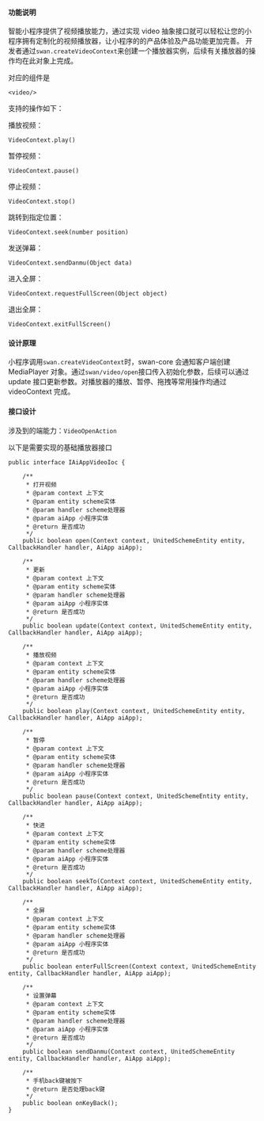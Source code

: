 #### 功能说明

智能小程序提供了视频播放能力，通过实现 video 抽象接口就可以轻松让您的小程序拥有定制化的视频播放器，让小程序的的产品体验及产品功能更加完善。
开发者通过`swan.createVideoContext`来创建一个播放器实例，后续有关播放器的操作均在此对象上完成。

对应的组件是

```
<video/>
```
支持的操作如下：

播放视频：

```
VideoContext.play()

```

暂停视频：

```
VideoContext.pause()
```

停止视频：

```
VideoContext.stop()
```

跳转到指定位置：

```
VideoContext.seek(number position)
```

发送弹幕：

```
VideoContext.sendDanmu(Object data)
```

进入全屏：

```
VideoContext.requestFullScreen(Object object)
```

退出全屏：

```
VideoContext.exitFullScreen()
```

#### 设计原理
 
小程序调用`swan.createVideoContext`时，swan-core 会通知客户端创建 MediaPlayer 对象。通过`swan/video/open`接口传入初始化参数，后续可以通过 update 接口更新参数。对播放器的播放、暂停、拖拽等常用操作均通过 videoContext 完成。
 
#### 接口设计
涉及到的端能力：`VideoOpenAction`

以下是需要实现的基础播放器接口

```
public interface IAiAppVideoIoc {
    
    /**
     * 打开视频
     * @param context 上下文
     * @param entity scheme实体
     * @param handler scheme处理器
     * @param aiApp 小程序实体
     * @return 是否成功
     */
    public boolean open(Context context, UnitedSchemeEntity entity, CallbackHandler handler, AiApp aiApp);
    
    /**
     * 更新
     * @param context 上下文
     * @param entity scheme实体
     * @param handler scheme处理器
     * @param aiApp 小程序实体
     * @return 是否成功
     */
    public boolean update(Context context, UnitedSchemeEntity entity, CallbackHandler handler, AiApp aiApp);
    
    /**
     * 播放视频
     * @param context 上下文
     * @param entity scheme实体
     * @param handler scheme处理器
     * @param aiApp 小程序实体
     * @return 是否成功
     */
    public boolean play(Context context, UnitedSchemeEntity entity, CallbackHandler handler, AiApp aiApp);
    
    /**
     * 暂停
     * @param context 上下文
     * @param entity scheme实体
     * @param handler scheme处理器
     * @param aiApp 小程序实体
     * @return 是否成功
     */
    public boolean pause(Context context, UnitedSchemeEntity entity, CallbackHandler handler, AiApp aiApp);
    
    /**
     * 快进
     * @param context 上下文
     * @param entity scheme实体
     * @param handler scheme处理器
     * @param aiApp 小程序实体
     * @return 是否成功
     */
    public boolean seekTo(Context context, UnitedSchemeEntity entity, CallbackHandler handler, AiApp aiApp);
    
    /**
     * 全屏
     * @param context 上下文
     * @param entity scheme实体
     * @param handler scheme处理器
     * @param aiApp 小程序实体
     * @return 是否成功
     */
    public boolean enterFullScreen(Context context, UnitedSchemeEntity entity, CallbackHandler handler, AiApp aiApp);
    
    /**
     * 设置弹幕
     * @param context 上下文
     * @param entity scheme实体
     * @param handler scheme处理器
     * @param aiApp 小程序实体
     * @return 是否成功
     */
    public boolean sendDanmu(Context context, UnitedSchemeEntity entity, CallbackHandler handler, AiApp aiApp);
    
    /**
     * 手机back键被按下
     * @return 是否处理back键
     */
    public boolean onKeyBack();
}
```

